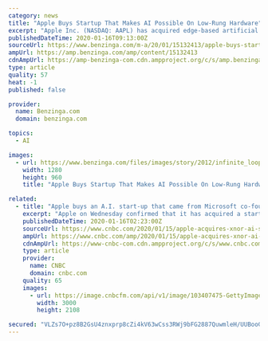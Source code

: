 ```yaml
---
category: news
title: "Apple Buys Startup That Makes AI Possible On Low-Rung Hardware"
excerpt: "Apple Inc. (NASDAQ: AAPL) has acquired edge-based artificial intelligence startup Xnor.ai, GeekWire reported on Wednesday, citing sources close to the matter. What Happened"
publishedDateTime: 2020-01-16T09:13:00Z
sourceUrl: https://www.benzinga.com/m-a/20/01/15132413/apple-buys-startup-that-makes-ai-possible-on-low-rung-hardware
ampUrl: https://amp.benzinga.com/amp/content/15132413
cdnAmpUrl: https://amp-benzinga-com.cdn.ampproject.org/c/s/amp.benzinga.com/amp/content/15132413
type: article
quality: 57
heat: -1
published: false

provider:
  name: Benzinga.com
  domain: benzinga.com

topics:
  - AI

images:
  - url: https://www.benzinga.com/files/images/story/2012/infinite_loop_apple_0.jpg
    width: 1280
    height: 960
    title: "Apple Buys Startup That Makes AI Possible On Low-Rung Hardware"

related:
  - title: "Apple buys an A.I. start-up that came from Microsoft co-founder Paul Allen's research lab"
    excerpt: "Apple on Wednesday confirmed that it has acquired a start-up that developed software for running artificial intelligence workloads on less-powerful devices."
    publishedDateTime: 2020-01-16T02:23:00Z
    sourceUrl: https://www.cnbc.com/2020/01/15/apple-acquires-xnor-ai-startup-that-spun-out-of-allen-institute.html
    ampUrl: https://www.cnbc.com/amp/2020/01/15/apple-acquires-xnor-ai-startup-that-spun-out-of-allen-institute.html
    cdnAmpUrl: https://www-cnbc-com.cdn.ampproject.org/c/s/www.cnbc.com/amp/2020/01/15/apple-acquires-xnor-ai-startup-that-spun-out-of-allen-institute.html
    type: article
    provider:
      name: CNBC
      domain: cnbc.com
    quality: 65
    images:
      - url: https://image.cnbcfm.com/api/v1/image/103407475-GettyImages-146170267.jpg?v=1532564184
        width: 3000
        height: 2108

secured: "VLZs7O+pz8B2GsU4znxprp8cZi4kV63wCss3RWj9bFG2887QuwmleH/UUBooGZ6B83Brahm9JjB7F7ZxN0WLmXw7zPo3T1klio+kWCnungb4rkYHRIy7icHlGIYWeEn6YVl+58tSF2cQfpDpjplfcdzCWcrmnxw02oY+CK/ooeVmQdUupW384GEf8gthmDUWt6C5Tnm/61v1tikXhZQoUmPPH/zJObpT/9j1HVBThEfhiqkQDHUO5FsJEMIs13LZsPt/JlriWkrE0WKr5QBI9Z6B8+O2MR8HxAqT5rieu9A=;rOSnkL07/JSeS6QwMe3rGg=="
---
```


